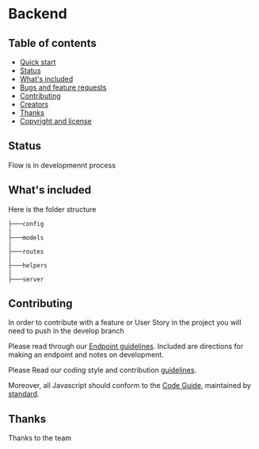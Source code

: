 
# Backend


## Table of contents

- [Quick start](#quick-start)
- [Status](#status)
- [What's included](#whats-included)
- [Bugs and feature requests](#bugs-and-feature-requests)
- [Contributing](#contributing)
- [Creators](#creators)
- [Thanks](#thanks)
- [Copyright and license](#copyright-and-license)


## Status

Flow is in developmennt process

## What's included

Here is the folder structure

```text
├───config
|
├───models
|
├───routes
│ 
├───helpers
|
├───server
```
## Contributing

In order to contribute with a feature or User Story in the project you will need to push in the develop branch

Please read through our [Endpoint guidelines](https://github.com/The-Odd-Ones/BackEnd/blob/develop/endpoint.md). Included are directions for making an endpoint and notes on development.

Please Read our coding style and contribution [guidelines](https://github.com/The-Odd-Ones/BackEnd/blob/develop/Guidelines.md).

Moreover, all Javascript should conform to the [Code Guide](), maintained by [standard](https://github.com/standard/standard).

## Thanks

Thanks to the team


